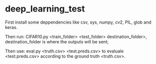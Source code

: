 # deep_learning_test
First install some deppendencies like csv, sys, numpy, cv2, PIL, glob and keras.

Then run: CIFAR10.py <train_folder> <test_folder> destination_folder>, 
                                  destination_folder is where the outputs will be sent;
                                  
Then use: eval.py <truth.csv> <test.preds.csv> to evaluale <test.preds.csv> 
                                              according to the ground truth <truth.csv>.
